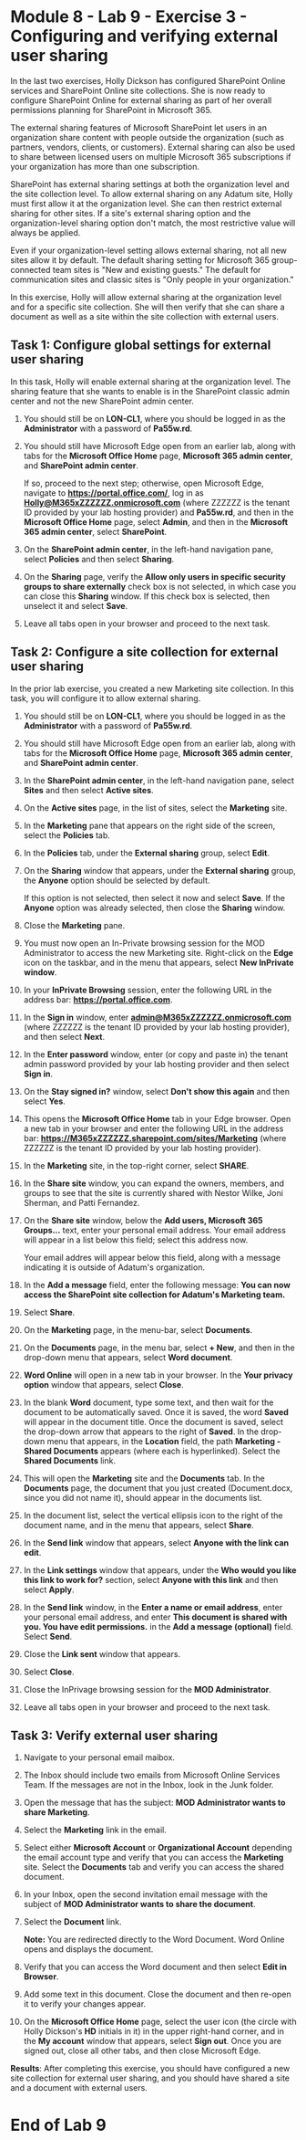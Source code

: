 # Module 8 - Lab 9 - Exercise 3 - Configuring and verifying external user sharing

In the last two exercises, Holly Dickson has configured SharePoint Online services and SharePoint Online site collections. She is now ready to configure SharePoint Online for external sharing as part of her overall permissions planning for SharePoint in Microsoft 365.

The external sharing features of Microsoft SharePoint let users in an organization share content with people outside the organization (such as partners, vendors, clients, or customers). External sharing can also be used to share between licensed users on multiple Microsoft 365 subscriptions if your organization has more than one subscription. 

SharePoint has external sharing settings at both the organization level and the site collection level. To allow external sharing on any Adatum site, Holly must first allow it at the organization level. She can then restrict external sharing for other sites. If a site's external sharing option and the organization-level sharing option don't match, the most restrictive value will always be applied.

Even if your organization-level setting allows external sharing, not all new sites allow it by default. The default sharing setting for Microsoft 365 group-connected team sites is "New and existing guests." The default for communication sites and classic sites is "Only people in your organization."

In this exercise, Holly will allow external sharing at the organization level and for a specific site collection. She will then verify that she can share a document as well as a site within the site collection with external users. 


## Task 1: Configure global settings for external user sharing

In this task, Holly will enable external sharing at the organization level. The sharing feature that she wants to enable is in the SharePoint classic admin center and not the new SharePoint admin center.

1. You should still be on **LON-CL1**, where you should be logged in as the **Administrator** with a password of **Pa55w.rd**.

2. You should still have Microsoft Edge open from an earlier lab, along with tabs for the **Microsoft Office Home** page, **Microsoft 365 admin center**, and **SharePoint admin center**. 

	If so, proceed to the next step; otherwise, open Microsoft Edge, navigate to **https://portal.office.com/**, log in as **Holly@M365xZZZZZZ.onmicrosoft.com** (where ZZZZZZ is the tenant ID provided by your lab hosting provider) and **Pa55w.rd**, and then in the **Microsoft Office Home** page, select **Admin**, and then in the **Microsoft 365 admin center**, select **SharePoint**.

3. On the **SharePoint admin center**, in the left-hand navigation pane, select **Policies** and then select **Sharing**.

4. On the **Sharing** page, verify the **Allow only users in specific security groups to share externally** check box is not selected, in which case you can close this **Sharing** window. If this check box is selected, then unselect it and select **Save**.

5. Leave all tabs open in your browser and proceed to the next task. 



## Task 2: Configure a site collection for external user sharing

In the prior lab exercise, you created a new Marketing site collection. In this task, you will configure it to allow external sharing.

1. You should still be on **LON-CL1**, where you should be logged in as the **Administrator** with a password of **Pa55w.rd**.

2. You should still have Microsoft Edge open from an earlier lab, along with tabs for the **Microsoft Office Home** page, **Microsoft 365 admin center**, and **SharePoint admin center**.

3. In the **SharePoint admin center**, in the left-hand navigation pane, select **Sites** and then select **Active sites**.

4. On the **Active sites** page, in the list of sites, select the **Marketing** site. 

5. In the **Marketing** pane that appears on the right side of the screen, select the **Policies** tab. 

6. In the **Policies** tab, under the **External sharing** group, select **Edit**.

7. On the **Sharing** window that appears, under the **External sharing** group, the **Anyone** option should be selected by default.

	If this option is not selected, then select it now and select **Save**. If the **Anyone** option was already selected, then close the **Sharing** window.

8. Close the **Marketing** pane.

9. You must now open an In-Private browsing session for the MOD Administrator to access the new Marketing site. Right-click on the **Edge** icon on the taskbar, and in the menu that appears, select **New InPrivate window**.

10. In your **InPrivate Browsing** session, enter the following URL in the address bar: **https://portal.office.com**.

11. In the **Sign in** window, enter **admin@M365xZZZZZZ.onmicrosoft.com** (where ZZZZZZ is the tenant ID provided by your lab hosting provider), and then select **Next**.

12. In the **Enter password** window, enter (or copy and paste in) the tenant admin password provided by your lab hosting provider and then select **Sign in**.

13. On the **Stay signed in?** window, select **Don't show this again** and then select **Yes**. 

14. This opens the **Microsoft Office Home** tab in your Edge browser. Open a new tab in your browser and enter the following URL in the address bar: **https://M365xZZZZZZ.sharepoint.com/sites/Marketing** (where ZZZZZZ is the tenant ID provided by your lab hosting provider).

15. In the **Marketing** site, in the top-right corner, select **SHARE**.

16. In the **Share site** window, you can expand the owners, members, and groups to see that the site is currently shared with Nestor Wilke, Joni Sherman, and Patti Fernandez. 

17. On the **Share site** window, below the **Add users, Microsoft 365 Groups...** text, enter your personal email address. Your email address will appear in a list below this field; select this address now.  

	Your email addres will appear below this field, along with a message indicating it is outside of Adatum's organization. 

18. In the **Add a message** field, enter the following message: **You can now access the SharePoint site collection for Adatum's Marketing team.** 

19. Select **Share**.

20. On the **Marketing** page, in the menu-bar, select **Documents**.

21. On the **Documents** page, in the menu bar, select **+ New**, and then in the drop-down menu that appears, select **Word document**.

22. **Word Online** will open in a new tab in your browser. In the **Your privacy option** window that appears, select **Close**.

23. In the blank **Word** document, type some text, and then wait for the document to be automatically saved. Once it is saved, the word **Saved** will appear in the document title. Once the document is saved, select the drop-down arrow that appears to the right of **Saved**. In the drop-down menu that appears, in the **Location** field, the path **Marketing - Shared Documents** appears (where each is hyperlinked). Select the **Shared Documents** link. 

24. This will open the **Marketing** site and the **Documents** tab. In the **Documents** page, the document that you just created (Document.docx, since you did not name it), should appear in the documents list.

25. In the document list, select the vertical ellipsis icon to the right of the document name, and in the menu that appears, select **Share**.

26. In the **Send link** window that appears, select **Anyone with the link can edit**. 

27. In the **Link settings** window that appears, under the **Who would you like this link to work for?** section, select **Anyone with this link** and then select **Apply**.

28. In the **Send link** window, in the **Enter a name or email address**, enter your personal email address, and enter **This document is shared with you. You have edit permissions.** in the **Add a message (optional)** field. Select **Send**.

29. Close the **Link sent** window that appears.

30. Select **Close**.

31. Close the InPrivage browsing session for the **MOD Administrator**.

32. Leave all tabs open in your browser and proceed to the next task. 

## Task 3: Verify external user sharing

1. Navigate to your personal email maibox. 

2. The Inbox should include two emails from Microsoft Online Services Team. If the messages are not in the Inbox, look in the Junk folder. 

3. Open the message that has the subject: **MOD Administrator wants to share Marketing**. 

4. Select the **Marketing** link in the email.

5. Select either **Microsoft Account** or **Organizational Account** depending the email account type and verify that you can access the **Marketing** site. Select the **Documents** tab and verify you can access the shared document.

6. In your Inbox, open the second invitation email message with the subject of **MOD Administrator wants to share the document**.

7. Select the **Document** link. 

	**Note:** You are redirected directly to the Word Document. Word Online opens and displays the document.

8. Verify that you can access the Word document and then select **Edit in Browser**. 

9. Add some text in this document. Close the document and then re-open it to verify your changes appear. 

10. On the **Microsoft Office Home** page, select the user icon (the circle with Holly Dickson's **HD** initials in it) in the upper right-hand corner, and in the **My account** window that appears, select **Sign out**. Once you are signed out, close all other tabs, and then close Microsoft Edge.  


**Results**: After completing this exercise, you should have configured a new site collection for external user sharing, and you should have shared a site and a document with external users.

# End of Lab 9
 
